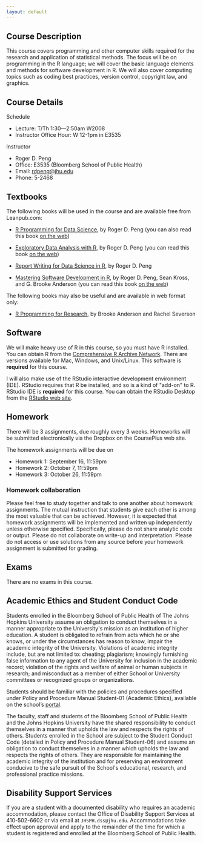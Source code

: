 ```yaml
---
layout: default
---
```


## Course Description

This course covers programming and other computer skills required
  for the research and application of statistical methods. The focus
  will be on programming in the R language; we will cover the basic
  language elements and methods for software development in R. We will
  also cover computing topics such as coding best practices, version
  control, copyright law, and graphics.

## Course Details

Schedule

* Lecture: T/Th 1:30—2:50am W2008 
* Instructor Office Hour: W 12-1pm in E3535

Instructor

* Roger D. Peng
* Office: E3535 (Bloomberg School of Public Health) 
* Email: rdpeng@jhu.edu
* Phone: 5-2468

## Textbooks

The following books will be used in the course and are available free
from Leanpub.com:

* [R Programming for Data Science](https://leanpub.com/rprogramming),
  by Roger D. Peng (you can also read this book [on the web](https://bookdown.org/rdpeng/rprogdatascience/))

* [Exploratory Data Analysis with R](https://leanpub.com/exdata), by
  Roger D. Peng (you can read this book [on the web](https://bookdown.org/rdpeng/exdata/))

* [Report Writing for Data Science in
  R](https://leanpub.com/reportwriting), by Roger D. Peng

* [Mastering Software Development in R](https://leanpub.com/msdr), by Roger D. Peng, Sean Kross, and G. Brooke Anderson (you can read this book [on the web](http://bookdown.org/rdpeng/RProgDA))

The following books may also be useful and are available in web format only:

* [R Programming for Research](https://geanders.github.io/RProgrammingForResearch/), by Brooke Anderson and Rachel Severson


## Software

We will make heavy use of R in this course, so you must have R installed. You can obtain R from the [Comprehensive R Archive Network](https://cran.rstudio.com). There are versions available for Mac, Windows, and Unix/Linux. This software is **required** for this course.	

I will also make use of the RStudio interactive development environment (IDE). RStudio requires that R be installed, and so is a kind of "add-on" to R. RStudio IDE is **required** for this course. You can obtain the RStudio Desktop from the [RStudio web site](https://www.rstudio.com/products/rstudio/download3/).

## Homework

There will be 3 assignments, due roughly every 3 weeks. Homeworks will be
submitted electronically via the Dropbox on the CoursePlus web site.

The homework assignments will be due on 

* Homework 1: September 16, 11:59pm
* Homework 2: October 7, 11:59pm
* Homework 3: October 26, 11:59pm

### Homework collaboration

Please feel free to study together and talk to one another about
homework assignments. The mutual instruction that students give each
other is among the most valuable that can be achieved. However, it is
expected that homework assignments will be implemented and written up
independently unless otherwise specified. Specifically, please do not
share analytic code or output. Please do not collaborate on write-up
and interpretation. Please do not access or use solutions from any
source before your homework assignment is submitted for grading.

## Exams

There are no exams in this course.

## Academic Ethics and Student Conduct Code

Students enrolled in the Bloomberg School of Public Health of The Johns Hopkins University assume an obligation to conduct themselves in a manner appropriate to the University's mission as an institution of higher education. A student is obligated to refrain from acts which he or she knows, or under the circumstances has reason to know, impair the academic integrity of the University. Violations of academic integrity include, but are not limited to: cheating; plagiarism; knowingly furnishing false information to any agent of the University for inclusion in the academic record; violation of the rights and welfare of animal or human subjects in research; and misconduct as a member of either School or University committees or recognized groups or organizations.

Students should be familiar with the policies and procedures specified under Policy and Procedure Manual Student-01 (Academic Ethics), available on the school’s [portal](http://my.jhsph.edu).

The faculty, staff and students of the Bloomberg School of Public Health and the Johns Hopkins University have the shared responsibility to conduct themselves in a manner that upholds the law and respects the rights of others. Students enrolled in the School are subject to the Student Conduct Code (detailed in Policy and Procedure Manual Student-06) and assume an obligation to conduct themselves in a manner which upholds the law and respects the rights of others. They are responsible for maintaining the academic integrity of the institution and for preserving an environment conducive to the safe pursuit of the School's educational, research, and professional practice missions.

## Disability Support Services

If you are a student with a documented disability who requires an academic accommodation, please contact the Office of Disability Support Services at 410-502-6602 or via email at `JHSPH.dss@jhu.edu`. Accommodations take effect upon approval and apply to the remainder of the time for which a student is registered and enrolled at the Bloomberg School of Public Health.
